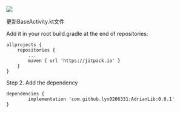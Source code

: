 [![](https://jitpack.io/v/lyx0206331/AdrianLib.svg)](https://jitpack.io/#lyx0206331/AdrianLib)

更新BaseActivity.kt文件

Add it in your root build.gradle at the end of repositories:

	allprojects {
		repositories {
			...
			maven { url 'https://jitpack.io' }
		}
	}
Step 2. Add the dependency

	dependencies {
	        implementation 'com.github.lyx0206331:AdrianLib:0.0.1'
	}

